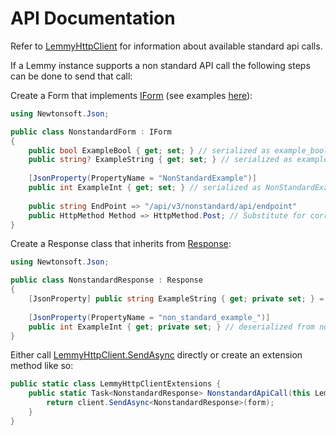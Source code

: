 # API Documentation

Refer to [LemmyHttpClient](xref:dotNETLemmy.API.LemmyHttpClient) for information about available standard api calls.

If a Lemmy instance supports a non standard API call the following steps can be done to send that call:

Create a Form that implements [IForm](xref:dotNETLemmy.API.Types.IForm) (see examples [here](xref:dotNETLemmy.API.Types.Forms)):
```csharp
using Newtonsoft.Json;

public class NonstandardForm : IForm
{
    public bool ExampleBool { get; set; } // serialized as example_bool
    public string? ExampleString { get; set; } // serialized as example_string only when defined
    
    [JsonProperty(PropertyName = "NonStandardExample")]
    public int ExampleInt { get; set; } // serialized as NonStandardExample
    
    public string EndPoint => "/api/v3/nonstandard/api/endpoint"
    public HttpMethod Method => HttpMethod.Post; // Substitute for correct request method
}
```

Create a Response class that inherits from [Response](xref:dotNETLemmy.API.Types.Responses.Response):
```csharp
using Newtonsoft.Json;

public class NonstandardResponse : Response
{
    [JsonProperty] public string ExampleString { get; private set; } = string.Empty; // deserialized from example_string
    
    [JsonProperty(PropertyName = "non_standard_example_")] 
    public int ExampleInt { get; private set; } // deserialized from non_standard_example_
}
```

Either call [LemmyHttpClient.SendAsync](xref:dotNETLemmy.API.LemmyHttpClient.SendAsync*) directly or create an extension method like so:

```csharp
public static class LemmyHttpClientExtensions {
    public static Task<NonstandardResponse> NonstandardApiCall(this LemmyHttpClient client, NonstandardForm form) {
        return client.SendAsync<NonstandardResponse>(form);
    }
}
```
